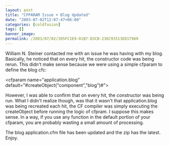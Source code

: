 ```yaml
---
layout: post
title: "CFPARAM Issue + Blog Updated"
date: "2003-07-02T12:07:47+06:00"
categories: [coldfusion]
tags: []
banner_image: 
permalink: /2003/07/02/395FC1E9-01B7-D3CB-236C93513ED17969
---
```


William N. Steiner contacted me with an issue he was having with my blog. Basically, he noticed that on every hit, the constructor code was being rerun. This didn't make sense because we were using a simple cfparam to define the blog cfc:

<cfparam name="application.blog" default="#createObject("component","blog")#">

However, I was able to confirm that on every hit, the constructor was being run. What I didn't realize though, was that it wasn't that application.blog was being recreated each hit, the CF compiler was simply executing the createObject before running the logic of cfpram. I suppose this makes sense. In a way, if you use any function in the default portion of your cfparam, you are probably wasting a small amount of processing.

The blog application.cfm file has been updated and the zip has the latest. Enjoy.